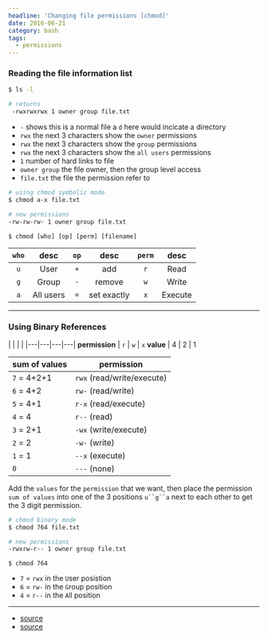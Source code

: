 ```yaml
---
headline: 'Changing file permissions [chmod]'
date: 2016-06-21
category: bash
tags:
  - permissions
---
```


### Reading the file information list

```sh
$ ls -l

# returns
 -rwxrwxrwx 1 owner group file.txt
```

- `-` shows this is a normal file a `d` here would incicate a directory
- `rwx` the next 3 characters show the `owner` permissions
- `rwx` the next 3 characters show the `group` permissions
- `rwx` the next 3 characters show the `all users` permissions
-  `1` number of hard links to file
- `owner group` the file owner, then the group level access
- `file.txt` the file the permission refer to

```sh
# using chmod symbolic mode
$ chmod a-x file.txt

# new permissions
-rw-rw-rw- 1 owner group file.txt
```

`$ chmod [who] [op] [perm] [filename]`

 `who` | desc | `op` | desc | `perm` | desc |
:---: | :---: | :---: | :---: | :---: | :---: |
`u` | User | `+` | add | `r` | Read
`g` | Group | `-` | remove | `w` | Write
`a` | All users | `=` | set exactly | `x` | Execute

---

### Using Binary References

| | | |
|---|---|---|---|
**permission** | `r` | `w` | `x`
**value** | 4 | 2 | 1


sum of values | permission
--- | ---
`7` = 4+2+1 | `rwx` (read/write/execute)
`6` = 4+2 | `rw-` (read/write)
`5` = 4+1 | `r-x` (read/execute)
`4` = 4 | `r--` (read)
`3` = 2+1 | `-wx` (write/execute)
`2` = 2 | `-w-` (write)
`1` = 1 | `--x` (execute)
`0` | `---` (none)

Add the `values` for the `permission` that we want, then place the permission `sum of values` into one of the 3 positions `u``g``a` next to each other to get the 3 digit permission.

```sh
# chmod binary mode
$ chmod 764 file.txt

# new permissions
-rwxrw-r-- 1 owner group file.txt
```

`$ chmod 764`

- `7` = `rwx` in the `U`ser posistion
- `6` = `rw-` in the `G`roup position
- `4` = `r--` in the `A`ll position

---
- [source](http://ss64.com/bash/chmod.html)
- [source](http://www.linux.org/threads/file-permissions-chmod.4094/)
